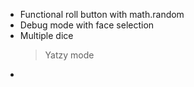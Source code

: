 - Functional roll button with math.random
- Debug mode with face selection
- Multiple dice
    > Yatzy mode
- 
